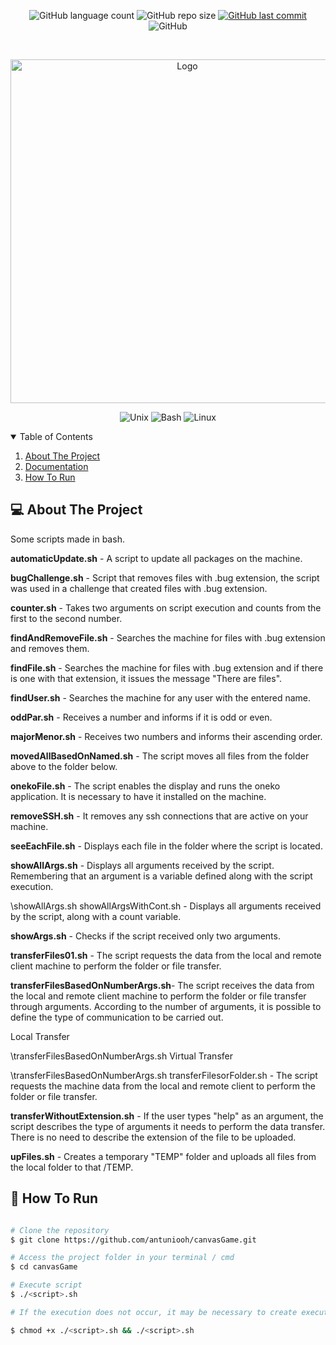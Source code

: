 <p align="center">
  <img alt="GitHub language count" src="https://img.shields.io/github/languages/count/antuniooh/canvasGame">

  <img alt="GitHub repo size" src="https://img.shields.io/github/repo-size/antuniooh/canvasGame">
  
  <a href="https://github.com/antuniooh/canvasGame/commits/master">
    <img alt="GitHub last commit" src="https://img.shields.io/github/last-commit/antuniooh/canvasGame">
  </a>
  
   <img alt="GitHub" src="https://img.shields.io/github/license/antuniooh/canvasGame">
</p>

<!-- PROJECT LOGO -->
<br />
<p align="center">
  <a href="https://github.com/antuniooh/canvasGame">
    <img src="imagens/logo.png" alt="Logo" width="550">
  </a>
</p>

<p align="center">
  <img alt="Unix" src="https://img.shields.io/badge/Unix-yellow?style=for-the-badge&logo=unix&logoColor=white"/>
  <img alt="Bash" src="https://img.shields.io/badge/BashScript-orange?style=for-the-badge&logo=bash5&logoColor=white"/>
  <img alt="Linux" src="https://img.shields.io/badge/Linux-darkblue?style=for-the-badge&logo=linux&logoColor=white"/>
</p>


<!-- TABLE OF CONTENTS -->
<details open="open">
  <summary>Table of Contents</summary>
  <ol>
    <li>
      <a href="#-about-the-project">About The Project</a>
    </li>
    <li>
      <a href="#-documentation">Documentation</a>
    </li>
    <li>
      <a href="#-how-to-run">How To Run</a>
    </li>
  </ol>
</details>


<!-- ABOUT THE PROJECT -->
## 💻 About The Project
Some scripts made in bash.

**automaticUpdate.sh** - A script to update all packages on the machine.

**bugChallenge.sh** - Script that removes files with .bug extension, the script was used in a challenge that created files with .bug extension.

**counter.sh** - Takes two arguments on script execution and counts from the first to the second number.

**findAndRemoveFile.sh** - Searches the machine for files with .bug extension and removes them.

**findFile.sh** - Searches the machine for files with .bug extension and if there is one with that extension, it issues the message "There are files".

**findUser.sh** - Searches the machine for any user with the entered name.

**oddPar.sh** - Receives a number and informs if it is odd or even.

**majorMenor.sh** - Receives two numbers and informs their ascending order.

**movedAllBasedOnNamed.sh** - The script moves all files from the folder above to the folder below.

**onekoFile.sh** - The script enables the display and runs the oneko application. It is necessary to have it installed on the machine.

**removeSSH.sh** - It removes any ssh connections that are active on your machine.

**seeEachFile.sh** - Displays each file in the folder where the script is located.

**showAllArgs.sh** - Displays all arguments received by the script. Remembering that an argument is a variable defined along with the script execution.

\showAllArgs.sh <arg1> <arg2> <arg3>
showAllArgsWithCont.sh - Displays all arguments received by the script, along with a count variable.

**showArgs.sh** - Checks if the script received only two arguments.

**transferFiles01.sh** - The script requests the data from the local and remote client machine to perform the folder or file transfer.

**transferFilesBasedOnNumberArgs.sh**- The script receives the data from the local and remote client machine to perform the folder or file transfer through arguments. According to the number of arguments, it is possible to define the type of communication to be carried out.

Local Transfer

\transferFilesBasedOnNumberArgs.sh <pathFile> <usernameDestiny> <ipDestiny> <pathDestiny>
Virtual Transfer

\transferFilesBasedOnNumberArgs.sh <usernameHost> <ipHost> <pathFile> <usernameDestiny> <ipDestiny> <pathDestiny>
transferFilesorFolder.sh - The script requests the machine data from the local and remote client to perform the folder or file transfer.

**transferWithoutExtension.sh** - If the user types "help" as an argument, the script describes the type of arguments it needs to perform the data transfer. There is no need to describe the extension of the file to be uploaded.

**upFiles.sh** - Creates a temporary "TEMP" folder and uploads all files from the local folder to that /TEMP.


<!-- HOW TO RUN -->
## 🚀 How To Run 

```bash

# Clone the repository
$ git clone https://github.com/antuniooh/canvasGame.git

# Access the project folder in your terminal / cmd
$ cd canvasGame

# Execute script
$ ./<script>.sh

# If the execution does not occur, it may be necessary to create execute permission for the file. This is done as follows:

$ chmod +x ./<script>.sh && ./<script>.sh

```

